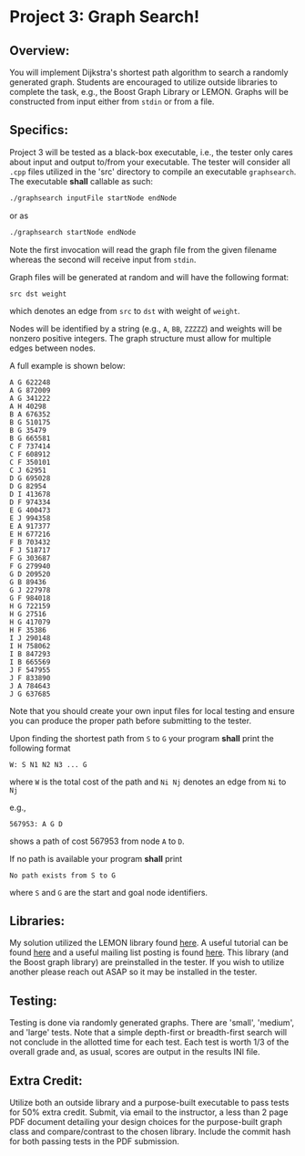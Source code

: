 # Project 3: Graph Search!

## Overview:
You will implement Dijkstra's shortest path algorithm to search a randomly generated graph. 
Students are encouraged to utilize outside libraries to complete the task, e.g., the Boost Graph Library or LEMON. 
Graphs will be constructed from input either from `stdin` or from a file. 

## Specifics:
Project 3 will be tested as a black-box executable, i.e., the tester only cares about input and output to/from your executable. 
The tester will consider all `.cpp` files utilized in the 'src' directory to compile an executable `graphsearch`. 
The executable **shall** callable as such:

```bash
./graphsearch inputFile startNode endNode
```

or as 

```bash
./graphsearch startNode endNode
```

Note the first invocation will read the graph file from the given filename whereas the second will receive input from `stdin`. 


Graph files will be generated at random and will have the following format:

```
src dst weight
```

which denotes an edge from `src` to `dst` with weight of `weight`. 

Nodes will be identified by a string (e.g., `A`, `BB`, `ZZZZZ`) and weights will be nonzero positive integers. 
The graph structure must allow for multiple edges between nodes. 

A full example is shown below: 

```
A G 622248
A G 872009
A G 341222
A H 40298
B A 676352
B G 510175
B G 35479
B G 665581
C F 737414
C F 608912
C F 350101
C J 62951
D G 695028
D G 82954
D I 413678
D F 974334
E G 400473
E J 994358
E A 917377
E H 677216
F B 703432
F J 518717
F G 303687
F G 279940
G D 209520
G B 89436
G J 227978
G F 984018
H G 722159
H G 27516
H G 417079
H F 35386
I J 290148
I H 758062
I B 847293
I B 665569
J F 547955
J F 833890
J A 784643
J G 637685
```

Note that you should create your own input files for local testing and ensure you can produce the proper path before submitting to the tester. 


Upon finding the shortest path from `S` to `G` your program **shall** print the following format

```
W: S N1 N2 N3 ... G
```

where `W` is the total cost of the path and `Ni Nj` denotes an edge from `Ni` to `Nj`

e.g., 

```
567953: A G D
```

shows a path of cost 567953 from node `A` to `D`.

If no path is available your program **shall** print 

```
No path exists from S to G
```

where `S` and `G` are the start and goal node identifiers. 


## Libraries:
My solution utilized the LEMON library found [here](https://lemon.cs.elte.hu/trac/lemon). A useful tutorial can be found [here](https://blog.sommer-forst.de/2016/09/28/solving-the-shortest-path-problem-2-lemon-graph-library/) and a useful mailing list posting is found [here](http://lemon.cs.elte.hu/pipermail/lemon-user/2011-January/000324.html). This library (and the Boost graph library) are preinstalled in the tester. If you wish to utilize another please reach out ASAP so it may be installed in the tester. 

## Testing:
Testing is done via randomly generated graphs. There are 'small', 'medium', and 'large' tests. 
Note that a simple depth-first or breadth-first search will not conclude in the allotted time for each test. 
Each test is worth 1/3 of the overall grade and, as usual, scores are output in the results INI file. 

## Extra Credit:
Utilize both an outside library and a purpose-built executable to pass tests for 50% extra credit. Submit, via email to the instructor, a less than 2 page PDF document detailing your design choices for the purpose-built graph class and compare/contrast to the chosen library. Include the commit hash for both passing tests in the PDF submission. 
